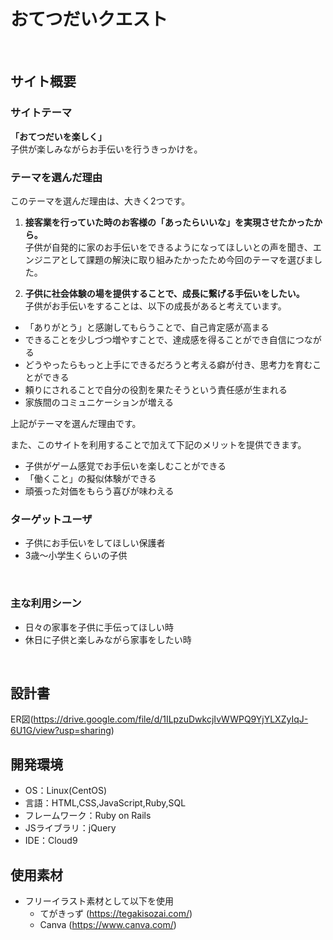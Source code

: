 # おてつだいクエスト
​

## サイト概要
### サイトテーマ
**「おてつだいを楽しく」**<br>
子供が楽しみながらお手伝いを行うきっかけを。
​

### テーマを選んだ理由
このテーマを選んだ理由は、大きく2つです。

1. **接客業を行っていた時のお客様の「あったらいいな」を実現させたかったから。**<br>
子供が自発的に家のお手伝いをできるようになってほしいとの声を聞き、エンジニアとして課題の解決に取り組みたかったため今回のテーマを選びました。

2. **子供に社会体験の場を提供することで、成長に繋げる手伝いをしたい。**<br>
子供がお手伝いをすることは、以下の成長があると考えています。

- 「ありがとう」と感謝してもらうことで、自己肯定感が高まる
- できることを少しづつ増やすことで、達成感を得ることができ自信につながる
- どうやったらもっと上手にできるだろうと考える癖が付き、思考力を育むことができる
- 頼りにされることで自分の役割を果たそうという責任感が生まれる
- 家族間のコミュニケーションが増える
 
上記がテーマを選んだ理由です。<br>

また、このサイトを利用することで加えて下記のメリットを提供できます。
 - 子供がゲーム感覚でお手伝いを楽しむことができる
 - 「働くこと」の擬似体験ができる
 - 頑張った対価をもらう喜びが味わえる


### ターゲットユーザ
 - 子供にお手伝いをしてほしい保護者
 - 3歳〜小学生くらいの子供

​
### 主な利用シーン
 - 日々の家事を子供に手伝ってほしい時
 - 休日に子供と楽しみながら家事をしたい時

​
## 設計書
ER図(https://drive.google.com/file/d/1ILpzuDwkcjIvWWPQ9YjYLXZyIqJ-6U1G/view?usp=sharing)
​
## 開発環境
- OS：Linux(CentOS)
- 言語：HTML,CSS,JavaScript,Ruby,SQL
- フレームワーク：Ruby on Rails
- JSライブラリ：jQuery
- IDE：Cloud9
​
## 使用素材
- フリーイラスト素材として以下を使用
  - てがきっず (https://tegakisozai.com/) 
  - Canva (https://www.canva.com/)
